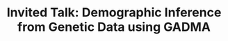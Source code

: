 ---
layout: paper
title: "Invited Talk: Demographic Inference from Genetic Data using GADMA"
conference: "Research Centre of Bioinformatics"
conference_url: "https://www.zhaw.ch/en/lsfm/institutes-centres/icls/bioinformatics/"
slides: "../download/2023-04-06-GADMA_presentation_ZHAW.html"
location: "ZHAW, Wädenswil, Switzerland"
---